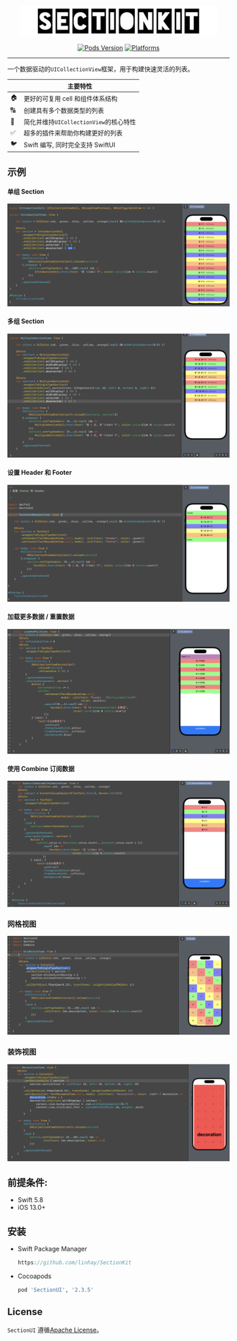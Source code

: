 <p align="center">
  <img src="https://raw.githubusercontent.com/linhay/SectionKit/dev/Documentation/Images/icon.svg" width=450 />
</p>

<p align="center">
  <a href="https://cocoapods.org/pods/SectionUI"><img src="https://img.shields.io/cocoapods/v/SectionUI.svg?style=flat" alt="Pods Version"></a>
  <a href="https://instagram.github.io/SectionUI/"><img src="https://img.shields.io/cocoapods/p/SectionUI.svg?style=flat" alt="Platforms"></a>
</p>

----------------

一个数据驱动的`UICollectionView`框架，用于构建快速灵活的列表。

|         | 主要特性  |
----------|-----------------
&#127968; | 更好的可复用 cell 和组件体系结构
&#128288; | 创建具有多个数据类型的列表
&#128241; | 简化并维持`UICollectionView`的核心特性
&#9989;   | 超多的插件来帮助你构建更好的列表
&#128038; | Swift 编写, 同时完全支持 SwiftUI

## 示例
#### 单组 Section
![01-Introduction](https://github.com/linhay/RepoImages/blob/main/SectionUI/01-Introduction.png?raw=true)
#### 多组 Section
![02-MultipleSection](https://github.com/linhay/RepoImages/blob/main/SectionUI/02-MultipleSection.png?raw=true)
#### 设置 Header 和 Footer
![03-FooterAndHeader](https://github.com/linhay/RepoImages/blob/main/SectionUI/03-FooterAndHeader.png?raw=true)
#### 加载更多数据 / 重置数据
![04-LoadAndPull](https://github.com/linhay/RepoImages/blob/main/SectionUI/04-LoadAndPull.png?raw=true)
#### 使用 Combine 订阅数据
![05-SubscribeDataWithCombine](https://github.com/linhay/RepoImages/blob/main/SectionUI/05-SubscribeDataWithCombine.png?raw=true)
### 网格视图
![06-Grid](https://github.com/linhay/RepoImages/blob/main/SectionUI/06-Grid.png?raw=true)
### 装饰视图
![07-Decoration](https://github.com/linhay/RepoImages/blob/main/SectionUI/07-Decoration.png?raw=true)


## 前提条件:

 - Swift 5.8
 - iOS 13.0+

## 安装

-  Swift Package Manager

    ``` swift
    https://github.com/linhay/SectionKit
    ```

- Cocoapods

    ``` ruby
    pod 'SectionUI', '2.3.5'
    ```

## License

`SectionUI` 遵循[Apache License](./LICENSE)。